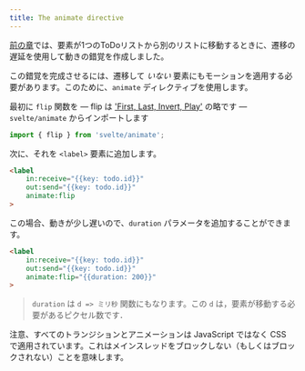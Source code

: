 ```yaml
---
title: The animate directive
---
```


[前の章](tutorial/deferred-transitions)では、要素が1つのToDoリストから別のリストに移動するときに、遷移の遅延を使用して動きの錯覚を作成しました。

この錯覚を完成させるには、遷移して *いない* 要素にもモーションを適用する必要があります。このために、`animate` ディレクティブを使用します。

最初に `flip` 関数を — flip は ['First, Last, Invert, Play'](https://aerotwist.com/blog/flip-your-animations/) の略です — `svelte/animate` からインポートします

```js
import { flip } from 'svelte/animate';
```

次に、それを `<label>` 要素に追加します。 

```html
<label
	in:receive="{{key: todo.id}}"
	out:send="{{key: todo.id}}"
	animate:flip
>
```

この場合、動きが少し遅いので、`duration` パラメータを追加することができます。

```html
<label
	in:receive="{{key: todo.id}}"
	out:send="{{key: todo.id}}"
	animate:flip="{{duration: 200}}"
>
```

> `duration` は `d => ミリ秒` 関数にもなります。この `d` は，要素が移動する必要があるピクセル数です．

注意、すべてのトランジションとアニメーションは JavaScript ではなく CSS で適用されています。これはメインスレッドをブロックしない（もしくはブロックされない）ことを意味します。